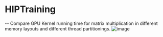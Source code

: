 # HIPTraining

-- Compare GPU Kernel running time for matrix multiplication in different memory layouts and different thread partitionings.
![image](https://github.com/user-attachments/assets/77c26db9-5200-4ac4-b395-54c7428e0582)
